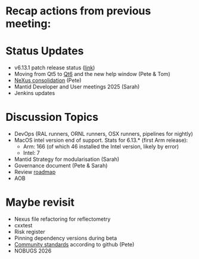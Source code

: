 # Recap actions from previous meeting:

# Status Updates
- v6.13.1 patch release status ([link](https://github.com/mantidproject/mantid/milestone/125))
- Moving from Qt5 to [Qt6](https://github.com/mantidproject/mantid/issues/38415) and the new help window (Pete & Tom)
- [NeXus consolidation](https://github.com/mantidproject/mantid/issues/38332) (Pete)
- Mantid Developer and User meetings 2025 (Sarah)
- Jenkins updates

# Discussion Topics
- DevOps (RAL runners, ORNL runners, OSX runners, pipelines for nightly)
- MacOS intel version end of support. Stats for 6.13.* (first Arm release):
  - Arm: 166 (of which 46 installed the Intel version, likely by error)
  - Intel: 7
- Mantid Strategy for modularisation (Sarah)
- Governance document (Pete & Sarah)
- Review [roadmap](https://github.com/orgs/mantidproject/projects/47/views/1)
- AOB

# Maybe revisit
- Nexus file refactoring for reflectometry
- cxxtest
- Risk register
- Pinning dependency versions during beta
- [Community standards](https://github.com/mantidproject/mantid/community) according to github (Pete)
- NOBUGS 2026
